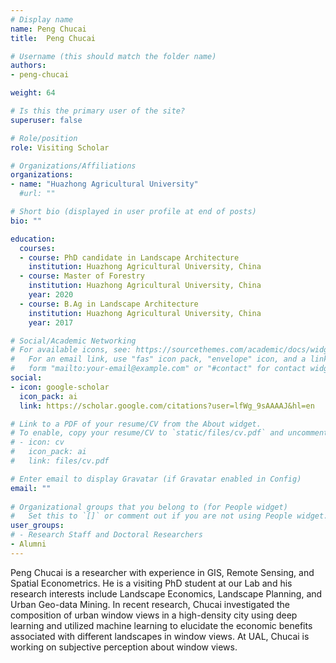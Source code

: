```yaml
---
# Display name
name: Peng Chucai
title:  Peng Chucai

# Username (this should match the folder name)
authors:
- peng-chucai

weight: 64

# Is this the primary user of the site?
superuser: false

# Role/position
role: Visiting Scholar

# Organizations/Affiliations
organizations:
- name: "Huazhong Agricultural University"
  #url: ""

# Short bio (displayed in user profile at end of posts)
bio: ""

education:
  courses:
  - course: PhD candidate in Landscape Architecture
    institution: Huazhong Agricultural University, China
  - course: Master of Forestry
    institution: Huazhong Agricultural University, China
    year: 2020
  - course: B.Ag in Landscape Architecture
    institution: Huazhong Agricultural University, China
    year: 2017

# Social/Academic Networking
# For available icons, see: https://sourcethemes.com/academic/docs/widgets/#icons
#   For an email link, use "fas" icon pack, "envelope" icon, and a link in the
#   form "mailto:your-email@example.com" or "#contact" for contact widget.
social:
- icon: google-scholar
  icon_pack: ai
  link: https://scholar.google.com/citations?user=lfWg_9sAAAAJ&hl=en

# Link to a PDF of your resume/CV from the About widget.
# To enable, copy your resume/CV to `static/files/cv.pdf` and uncomment the lines below.  
# - icon: cv
#   icon_pack: ai
#   link: files/cv.pdf

# Enter email to display Gravatar (if Gravatar enabled in Config)
email: ""
  
# Organizational groups that you belong to (for People widget)
#   Set this to `[]` or comment out if you are not using People widget.  
user_groups:
# - Research Staff and Doctoral Researchers
- Alumni
---
```


Peng Chucai is a researcher with experience in GIS, Remote Sensing, and Spatial Econometrics.
He is a visiting PhD student at our Lab and his research interests include Landscape Economics, Landscape Planning, and Urban Geo-data Mining.
In recent research, Chucai investigated the composition of urban window views in a high-density city using deep learning and utilized machine learning to elucidate the economic benefits associated with different landscapes in window views.
At UAL, Chucai is working on subjective perception about window views.
